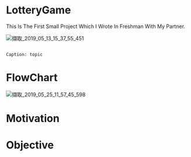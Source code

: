 # LotteryGame
This Is The First Small Project Which I Wrote In Freshman With My Partner.

![擷取_2019_05_13_15_37_55_451](https://user-images.githubusercontent.com/48882710/57603819-361da480-7595-11e9-8560-233d0b588add.png)

                                                                                  Caption: topic
# FlowChart
![擷取_2019_05_25_11_57_45_598](https://user-images.githubusercontent.com/48882710/58364272-5aa64480-7ee4-11e9-9a71-99c8ae1626fa.png)

# Motivation

# Objective
